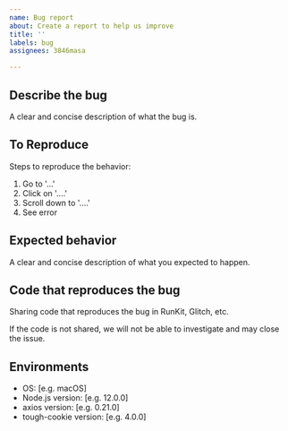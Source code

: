 ```yaml
---
name: Bug report
about: Create a report to help us improve
title: ''
labels: bug
assignees: 3846masa

---
```


## Describe the bug

A clear and concise description of what the bug is.

## To Reproduce

Steps to reproduce the behavior:
1. Go to '...'
2. Click on '....'
3. Scroll down to '....'
4. See error

## Expected behavior

A clear and concise description of what you expected to happen.

## Code that reproduces the bug

Sharing code that reproduces the bug in RunKit, Glitch, etc.

If the code is not shared, we will not be able to investigate and may close the issue.

## Environments

- OS: [e.g. macOS]
- Node.js version: [e.g. 12.0.0]
- axios version: [e.g. 0.21.0]
- tough-cookie version: [e.g. 4.0.0]
